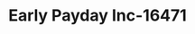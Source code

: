 ---
f_zip-code: 92501
f_state-code: CA
title: Early Payday Inc-16471
f_phone: 909-788-8808
f_city-only: Riverside
f_address: 3393 14Th Street Riverside
f_location-unique-id: '16471'
slug: early-payday-inc-16471
updated-on: '2024-05-30T13:46:58.046Z'
created-on: '2024-05-30T13:36:59.803Z'
published-on: '2024-05-30T13:54:32.469Z'
f_city-state: cms/city/riverside-ca.md
f_company: cms/company/early-payday-inc.md
f_state: cms/state/california.md
layout: '[payday-loan].html'
tags: payday-loan
---